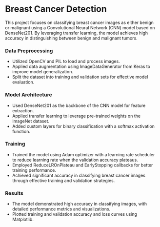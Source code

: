 # Breast Cancer Detection
This project focuses on classifying breast cancer images as either benign or malignant using a Convolutional Neural Network (CNN) model based on DenseNet201. By leveraging transfer learning, the model achieves high accuracy in distinguishing between benign and malignant tumors.

### Data Preprocessing
- Utilized OpenCV and PIL to load and process images.
- Applied data augmentation using ImageDataGenerator from Keras to improve model generalization.
- Split the dataset into training and validation sets for effective model evaluation.

### Model Architecture
- Used DenseNet201 as the backbone of the CNN model for feature extraction.
- Applied transfer learning to leverage pre-trained weights on the ImageNet dataset.
- Added custom layers for binary classification with a softmax activation function.

### Training
- Trained the model using Adam optimizer with a learning rate scheduler to reduce learning rate when the validation accuracy plateaus.
- Employed ReduceLROnPlateau and EarlyStopping callbacks for better training performance.
- Achieved significant accuracy in classifying breast cancer images through effective training and validation strategies.

### Results
- The model demonstrated high accuracy in classifying images, with detailed performance metrics and visualizations.
- Plotted training and validation accuracy and loss curves using Matplotlib.
